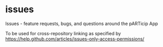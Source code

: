 # issues
Issues - feature requests, bugs, and questions around the pARTicip App

To be used for cross-repository linking as specified by https://help.github.com/articles/issues-only-access-permissions/
